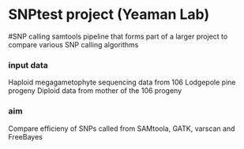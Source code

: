 # SNPtest project (Yeaman Lab)
#SNP calling samtools pipeline that forms part of a larger project to compare various SNP calling algorithms

### input data ####
Haploid megagametophyte sequencing data from 106 Lodgepole pine progeny
Diploid data from mother of the 106 progeny


### aim ###
Compare efficieny of SNPs called from SAMtoola, GATK, varscan and FreeBayes

